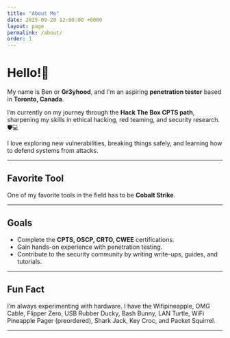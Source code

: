 ```yaml
---
title: "About Me"
date: 2025-09-20 12:00:00 +0000
layout: page
permalink: /about/
order: 1
---
```



# Hello!👋

My name is Ben or **Gr3yhood**, and I'm an aspiring **penetration tester** based in **Toronto, Canada**.  

I’m currently on my journey through the **Hack The Box CPTS path**, sharpening my skills in ethical hacking, red teaming, and security research. 🛡️💻  

I love exploring new vulnerabilities, breaking things safely, and learning how to defend systems from attacks.  

---

## Favorite Tool

One of my favorite tools in the field has to be **Cobalt Strike**.

---

## Goals

- Complete the **CPTS, OSCP, CRTO, CWEE** certifications.  
- Gain hands-on experience with penetration testing.
- Contribute to the security community by writing write-ups, guides, and tutorials.  

---

## Fun Fact

I’m always experimenting with hardware. I have the Wifipineapple, OMG Cable, Flipper Zero, USB Rubber Ducky, Bash Bunny, LAN Turtle, WiFi Pineapple Pager (preordered), Shark Jack, Key Croc, and Packet Squirrel.

---

